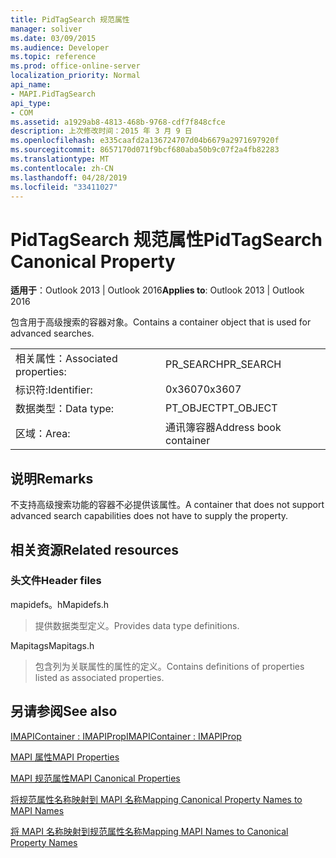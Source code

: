 ```yaml
---
title: PidTagSearch 规范属性
manager: soliver
ms.date: 03/09/2015
ms.audience: Developer
ms.topic: reference
ms.prod: office-online-server
localization_priority: Normal
api_name:
- MAPI.PidTagSearch
api_type:
- COM
ms.assetid: a1929ab8-4813-468b-9768-cdf7f848cfce
description: 上次修改时间：2015 年 3 月 9 日
ms.openlocfilehash: e335caafd2a136724707d04b6679a2971697920f
ms.sourcegitcommit: 8657170d071f9bcf680aba50b9c07f2a4fb82283
ms.translationtype: MT
ms.contentlocale: zh-CN
ms.lasthandoff: 04/28/2019
ms.locfileid: "33411027"
---
```

# <a name="pidtagsearch-canonical-property"></a><span data-ttu-id="cc6e5-103">PidTagSearch 规范属性</span><span class="sxs-lookup"><span data-stu-id="cc6e5-103">PidTagSearch Canonical Property</span></span>

  
  
<span data-ttu-id="cc6e5-104">**适用于**：Outlook 2013 | Outlook 2016</span><span class="sxs-lookup"><span data-stu-id="cc6e5-104">**Applies to**: Outlook 2013 | Outlook 2016</span></span> 
  
<span data-ttu-id="cc6e5-105">包含用于高级搜索的容器对象。</span><span class="sxs-lookup"><span data-stu-id="cc6e5-105">Contains a container object that is used for advanced searches.</span></span>
  
|||
|:-----|:-----|
|<span data-ttu-id="cc6e5-106">相关属性：</span><span class="sxs-lookup"><span data-stu-id="cc6e5-106">Associated properties:</span></span>  <br/> |<span data-ttu-id="cc6e5-107">PR_SEARCH</span><span class="sxs-lookup"><span data-stu-id="cc6e5-107">PR_SEARCH</span></span>  <br/> |
|<span data-ttu-id="cc6e5-108">标识符:</span><span class="sxs-lookup"><span data-stu-id="cc6e5-108">Identifier:</span></span>  <br/> |<span data-ttu-id="cc6e5-109">0x3607</span><span class="sxs-lookup"><span data-stu-id="cc6e5-109">0x3607</span></span>  <br/> |
|<span data-ttu-id="cc6e5-110">数据类型：</span><span class="sxs-lookup"><span data-stu-id="cc6e5-110">Data type:</span></span>  <br/> |<span data-ttu-id="cc6e5-111">PT_OBJECT</span><span class="sxs-lookup"><span data-stu-id="cc6e5-111">PT_OBJECT</span></span>  <br/> |
|<span data-ttu-id="cc6e5-112">区域：</span><span class="sxs-lookup"><span data-stu-id="cc6e5-112">Area:</span></span>  <br/> |<span data-ttu-id="cc6e5-113">通讯簿容器</span><span class="sxs-lookup"><span data-stu-id="cc6e5-113">Address book container</span></span>  <br/> |
   
## <a name="remarks"></a><span data-ttu-id="cc6e5-114">说明</span><span class="sxs-lookup"><span data-stu-id="cc6e5-114">Remarks</span></span>

<span data-ttu-id="cc6e5-115">不支持高级搜索功能的容器不必提供该属性。</span><span class="sxs-lookup"><span data-stu-id="cc6e5-115">A container that does not support advanced search capabilities does not have to supply the property.</span></span>
  
## <a name="related-resources"></a><span data-ttu-id="cc6e5-116">相关资源</span><span class="sxs-lookup"><span data-stu-id="cc6e5-116">Related resources</span></span>

### <a name="header-files"></a><span data-ttu-id="cc6e5-117">头文件</span><span class="sxs-lookup"><span data-stu-id="cc6e5-117">Header files</span></span>

<span data-ttu-id="cc6e5-118">mapidefs。h</span><span class="sxs-lookup"><span data-stu-id="cc6e5-118">Mapidefs.h</span></span>
  
> <span data-ttu-id="cc6e5-119">提供数据类型定义。</span><span class="sxs-lookup"><span data-stu-id="cc6e5-119">Provides data type definitions.</span></span>
    
<span data-ttu-id="cc6e5-120">Mapitags</span><span class="sxs-lookup"><span data-stu-id="cc6e5-120">Mapitags.h</span></span>
  
> <span data-ttu-id="cc6e5-121">包含列为关联属性的属性的定义。</span><span class="sxs-lookup"><span data-stu-id="cc6e5-121">Contains definitions of properties listed as associated properties.</span></span>
    
## <a name="see-also"></a><span data-ttu-id="cc6e5-122">另请参阅</span><span class="sxs-lookup"><span data-stu-id="cc6e5-122">See also</span></span>



[<span data-ttu-id="cc6e5-123">IMAPIContainer : IMAPIProp</span><span class="sxs-lookup"><span data-stu-id="cc6e5-123">IMAPIContainer : IMAPIProp</span></span>](imapicontainerimapiprop.md)


[<span data-ttu-id="cc6e5-124">MAPI 属性</span><span class="sxs-lookup"><span data-stu-id="cc6e5-124">MAPI Properties</span></span>](mapi-properties.md)
  
[<span data-ttu-id="cc6e5-125">MAPI 规范属性</span><span class="sxs-lookup"><span data-stu-id="cc6e5-125">MAPI Canonical Properties</span></span>](mapi-canonical-properties.md)
  
[<span data-ttu-id="cc6e5-126">将规范属性名称映射到 MAPI 名称</span><span class="sxs-lookup"><span data-stu-id="cc6e5-126">Mapping Canonical Property Names to MAPI Names</span></span>](mapping-canonical-property-names-to-mapi-names.md)
  
[<span data-ttu-id="cc6e5-127">将 MAPI 名称映射到规范属性名称</span><span class="sxs-lookup"><span data-stu-id="cc6e5-127">Mapping MAPI Names to Canonical Property Names</span></span>](mapping-mapi-names-to-canonical-property-names.md)

